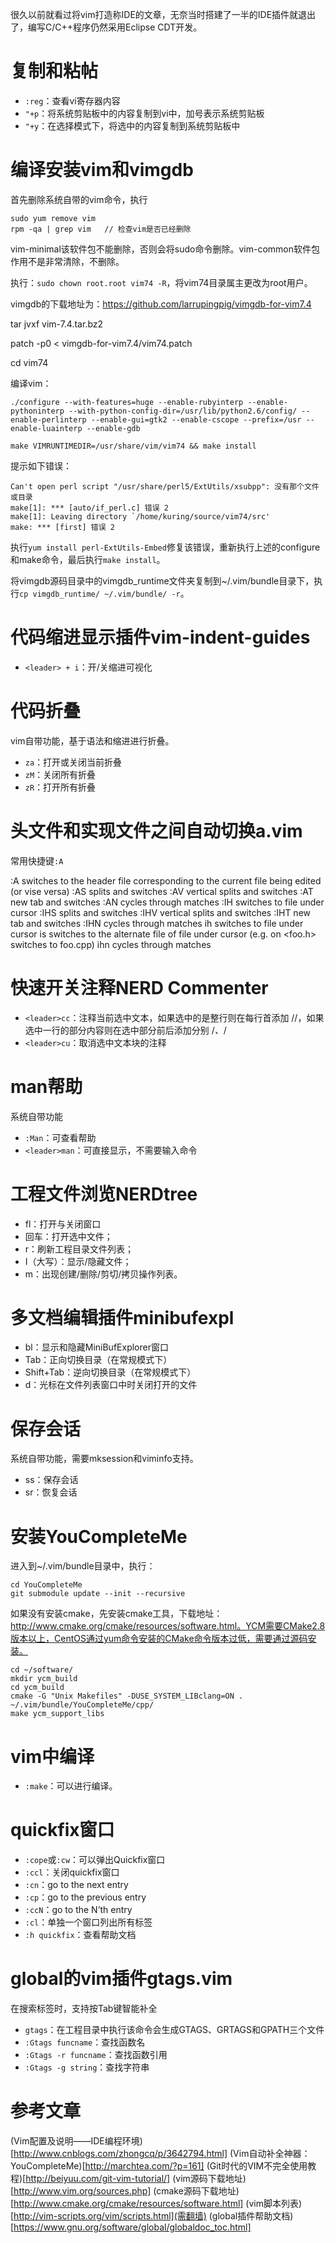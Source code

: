 很久以前就看过将vim打造称IDE的文章，无奈当时搭建了一半的IDE插件就退出了，编写C/C++程序仍然采用Eclipse CDT开发。

#  复制和粘帖

* `:reg`：查看vi寄存器内容
* `"+p`：将系统剪贴板中的内容复制到vi中，加号表示系统剪贴板
* `"+y`：在选择模式下，将选中的内容复制到系统剪贴板中

# 编译安装vim和vimgdb

首先删除系统自带的vim命令，执行

```
sudo yum remove vim
rpm -qa | grep vim   // 检查vim是否已经删除
```

vim-minimal该软件包不能删除，否则会将sudo命令删除。vim-common软件包作用不是非常清除，不删除。

执行：`sudo chown root.root vim74 -R`，将vim74目录属主更改为root用户。

vimgdb的下载地址为：https://github.com/larrupingpig/vimgdb-for-vim7.4

tar jvxf vim-7.4.tar.bz2

patch -p0 < vimgdb-for-vim7.4/vim74.patch

cd vim74

编译vim：

```
./configure --with-features=huge --enable-rubyinterp --enable-pythoninterp --with-python-config-dir=/usr/lib/python2.6/config/ --enable-perlinterp --enable-gui=gtk2 --enable-cscope --prefix=/usr --enable-luainterp --enable-gdb

make VIMRUNTIMEDIR=/usr/share/vim/vim74 && make install
```

提示如下错误：

```
Can't open perl script "/usr/share/perl5/ExtUtils/xsubpp": 没有那个文件或目录
make[1]: *** [auto/if_perl.c] 错误 2
make[1]: Leaving directory `/home/kuring/source/vim74/src'
make: *** [first] 错误 2
```

执行`yum install perl-ExtUtils-Embed`修复该错误，重新执行上述的configure和make命令，最后执行`make install`。

将vimgdb源码目录中的vimgdb_runtime文件夹复制到~/.vim/bundle目录下，执行`cp vimgdb_runtime/ ~/.vim/bundle/ -r`。

# 代码缩进显示插件vim-indent-guides

* `<leader> + i`：开/关缩进可视化

# 代码折叠

vim自带功能，基于语法和缩进进行折叠。

* `za`：打开或关闭当前折叠
* `zM`：关闭所有折叠
* `zR`：打开所有折叠

# 头文件和实现文件之间自动切换a.vim

常用快捷键`:A`

:A switches to the header file corresponding to the current file being edited (or vise versa)
:AS splits and switches
:AV vertical splits and switches
:AT new tab and switches
:AN cycles through matches
:IH switches to file under cursor
:IHS splits and switches
:IHV vertical splits and switches
:IHT new tab and switches
:IHN cycles through matches
<Leader>ih switches to file under cursor
<Leader>is switches to the alternate file of file under cursor (e.g. on  <foo.h> switches to foo.cpp)
<Leader>ihn cycles through matches

# 快速开关注释NERD Commenter

* `<leader>cc`：注释当前选中文本，如果选中的是整行则在每行首添加 //，如果选中一行的部分内容则在选中部分前后添加分别 /*、*/
* `<leader>cu`：取消选中文本块的注释

# man帮助

系统自带功能

* `:Man`：可查看帮助
* `<leader>man`：可直接显示，不需要输入命令

# 工程文件浏览NERDtree

* fl：打开与关闭窗口
* 回车：打开选中文件；
* r：刷新工程目录文件列表；
* I（大写）：显示/隐藏文件；
* m：出现创建/删除/剪切/拷贝操作列表。

# 多文档编辑插件minibufexpl

* <Leader>bl：显示和隐藏MiniBufExplorer窗口
* Tab：正向切换目录（在常规模式下）
* Shift+Tab：逆向切换目录（在常规模式下）
* d：光标在文件列表窗口中时关闭打开的文件

# 保存会话

系统自带功能，需要mksession和viminfo支持。

* <leader>ss：保存会话
* <leader>sr：恢复会话

# 安装YouCompleteMe

进入到~/.vim/bundle目录中，执行：

```
cd YouCompleteMe
git submodule update --init --recursive
```

如果没有安装cmake，先安装cmake工具，下载地址：http://www.cmake.org/cmake/resources/software.html。YCM需要CMake2.8版本以上，CentOS通过yum命令安装的CMake命令版本过低，需要通过源码安装。

```
cd ~/software/ 
mkdir ycm_build 
cd ycm_build 
cmake -G "Unix Makefiles" -DUSE_SYSTEM_LIBclang=ON . ~/.vim/bundle/YouCompleteMe/cpp/
make ycm_support_libs
```

# vim中编译

* `:make`：可以进行编译。

# quickfix窗口

* `:cope`或`:cw`：可以弹出Quickfix窗口
* `:ccl`：关闭quickfix窗口
* `:cn`：go to the next entry
* `:cp`：go to the previous entry
* `:ccN`：go to the N’th entry
* `:cl`：单独一个窗口列出所有标签
* `:h quickfix`：查看帮助文档

# global的vim插件gtags.vim

在搜索标签时，支持按Tab键智能补全

* `gtags`：在工程目录中执行该命令会生成GTAGS、GRTAGS和GPATH三个文件
* `:Gtags funcname`：查找函数名
* `:Gtags -r funcname`：查找函数引用
* `:Gtags -g string`：查找字符串

# 参考文章

(Vim配置及说明——IDE编程环境)[http://www.cnblogs.com/zhongcq/p/3642794.html]
(Vim自动补全神器：YouCompleteMe)[http://marchtea.com/?p=161]
(Git时代的VIM不完全使用教程)[http://beiyuu.com/git-vim-tutorial/]
(vim源码下载地址)[http://www.vim.org/sources.php]
(cmake源码下载地址)[http://www.cmake.org/cmake/resources/software.html]
(vim脚本列表)[http://vim-scripts.org/vim/scripts.html](需翻墙)
(global插件帮助文档)[https://www.gnu.org/software/global/globaldoc_toc.html]
